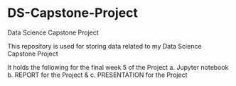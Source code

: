 # DS-Capstone-Project
Data Science Capstone Project

This repository is used for storing data related to my Data Science Capstone Project

It holds the following for the final week 5 of the Project
    a. Jupyter notebook
    b. REPORT for the Project &
    c. PRESENTATION for the Project
